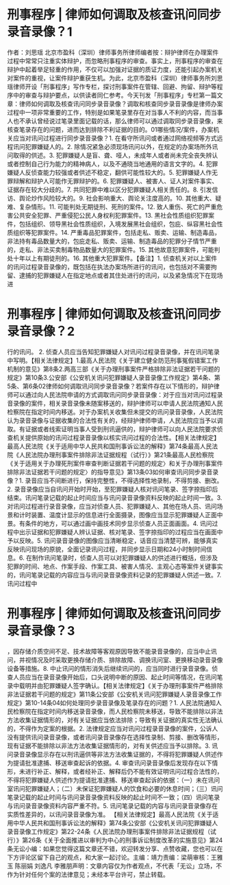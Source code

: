 # 刑事程序 | 律师如何调取及核查讯问同步录音录像？1

作者：刘思瑶 北京市盈科（深圳）律师事务所律师编者按：辩护律师在办理案件过程中常常只注重实体辩护，而忽略刑事程序的审查。事实上，刑事程序的审查在辩护中起着举足轻重的作用，不仅可以加强对证据的质证力度，还能引起办案机关对案件的重视，让案件辩护重获生机。为此，北京市盈科（深圳）律师事务所刘思瑶律师开设「刑事程序」写作专栏，探讨刑事案件在管辖、回避、拘留、辩护等程序中的审查与辩护要点，以供读者同仁参考。今天刊发「刑事程序」专栏第一篇文章：律师如何调取及核查讯问同步录音录像？调取和核查同步录音录像是律师办案过程中一项非常重要的工作，特别是如果笔录里存在对当事人不利的内容，而当事人也不承认曾经说过笔录里面记载的话，那么律师可以通过调取同步录音录像，来核查笔录存在的问题，进而达到排除不利证据的目的。01哪些情况/案件，办案机关应当对讯问过程进行同步录音录像？1. 在看守所讯问或者通过网络视频等方式远程讯问犯罪嫌疑人的。2. 除情况紧急必须现场讯问以外，在规定的办案场所外讯问取得的供述。3. 犯罪嫌疑人是盲、聋、哑人，未成年人或者尚未完全丧失辨认或者控制自己行为能力的精神病人，以及不通晓当地通用的语言文字的。4. 犯罪嫌疑人反侦查能力较强或者供述不稳定，翻供可能性较大的。5. 犯罪嫌疑人作无罪辩解和辩护人可能作无罪辩护的。6. 犯罪嫌疑人、被害人、证人对案件事实、证据存在较大分歧的。7. 共同犯罪中难以区分犯罪嫌疑人相关责任的。8. 引发信访、舆论炒作风险较大的。9. 社会影响重大、舆论关注度高的。10. 其他重大、疑难、复杂情形。11. 可能判处无期徒刑、死刑的案件。12. 致人重伤、死亡的严重危害公共安全犯罪、严重侵犯公民人身权利犯罪案件。13. 黑社会性质组织犯罪案件，包括组织、领导黑社会性质组织，入境发展黑社会组织，包庇、纵容黑社会性质组织等犯罪案件。14. 严重毒品犯罪案件，包括走私、贩卖、运输、制造毒品，非法持有毒品数量大的，包庇走私、贩卖、运输、制造毒品的犯罪分子情节严重的，走私、非法买卖制毒物品数量大的犯罪案件。15. 其他故意犯罪案件，可能判处十年以上有期徒刑的。16. 其他重大犯罪案件。【备注】1. 侦查机关对以上案件的讯问过程录音录像的，既包括在执法办案场所进行的讯问，也包括对不需要拘留、逮捕的犯罪嫌疑人在指定地点或者其住处进行的讯问，以及紧急情况下在现场进

# 刑事程序 | 律师如何调取及核查讯问同步录音录像？2

行的讯问。   2. 侦查人员应当告知犯罪嫌疑人对讯问过程录音录像，并在讯问笔录中写明。【相关法律规定】1.最高人民法院《关于建立健全防范刑事冤假错案工作机制的意见》第8条2.两高三部《关于办理刑事案件严格排除非法证据若干问题的规定》第10条3.公安部《公安机关讯问犯罪嫌疑人录音录像工作规定》第4条、第5条、第6条02律师如何调取讯问同步录音录像？若案件存在以下情形的，辩护律师可以通过向人民法院申请的方式调取讯问同步录音录像：对于应当对讯问过程录音录像的案件，相关录音录像未随案移送的，辩护律师可以申请人民法院通知人民检察院在指定时间内移送。对于办案机关收集但未提交的讯问录音录像，人民法院认为录音录像与证据收集的合法性有关的，经辩护律师申请，人民法院应当予以调取。有证据或者线索证明当事人受到刑讯逼供的，辩护律师可以向人民法院要求侦查机关提供原始的讯问过程录音录像以核实讯问过程的合法性。【相关法律规定】最高人民法院《关于适用中华人民共和国刑事诉讼法的解释》第74条最高人民法院《人民法院办理刑事案件排除非法证据规程（试行）》第21条最高人民检察院《关于适用关于办理死刑案件审查判断证据若干问题的规定〉和关于办理刑事案件排除非法证据若干问题的规定〉的指导意见》第13条03如何审查讯问同步录音录像？1. 录音应当不间断进行，保持完整性，不得选择性地录制，不得剪接、删改。2. 录音录像应当自讯问开始时开始，至犯罪嫌疑人核对讯问笔录、签字捺指印后结束。讯问笔录记载的起止时间应当与讯问录音录像资料反映的起止时间一致。3. 对讯问过程进行录音录像，应当对侦查人员、犯罪嫌疑人、其他在场人员、讯问场景和计时装置、温度计显示的信息进行全面摄录，图像应当显示犯罪嫌疑人正面中景。有条件的地方，可以通过画中画技术同步显示侦查人员正面画面。4. 讯问过程中出示证据和犯罪嫌疑人辨认证据、核对笔录、签字捺指印的过程应当在画面中予以反映。5. 讯问录音录像的图像应当清晰稳定，话音应当清楚可辨，能够真实反映讯问现场的原貌，全面记录讯问过程，并同步显示日期和24小时制时间信息。6. 在制作讯问笔录时，侦查人员可以对犯罪嫌疑人的供述进行概括，但涉及犯罪的时间、地点、作案手段、作案工具、被害人情况、主观心态等案件关键事实的，讯问笔录记载的内容应当与讯问录音录像资料记录的犯罪嫌疑人供述一致。7. 讯问过程中

# 刑事程序 | 律师如何调取及核查讯问同步录音录像？3

，因存储介质空间不足、技术故障等客观原因导致不能录音录像的，应当中止讯问，并视情况及时采取更换存储介质、排除故障、调换讯问室、更换移动录音录像设备等措施。8. 中止讯问的情形消失后继续讯问的，应当同时进行录音录像。侦查人员应当在录音录像开始后，口头说明中断的原因、起止时间等情况，在讯问笔录中载明并由犯罪嫌疑人签字确认。【相关法律规定】《关于办理刑事案件严格排除非法证据若干问题的规定》第11条公安部《公安机关讯问犯罪嫌疑人录音录像工作规定》第10-14条04如何处理同步录音录像及笔录存在的问题？1. 人民法院通知人民检察院在指定时间内移送录音录像，而人民检察院未移送，导致不能排除以非法方法收集证据情形的，对有关证据应当依法排除；导致有关证据的真实性无法确认的，不得作为定案的根据。2. 法律规定应当对讯问过程录音录像的案件，公诉人没有提供讯问录音录像，或者讯问录音录像存在选择性录制、剪接、删改等情形，现有证据不能排除以非法方法收集证据情形的，对有关供述应当予以排除。3. 讯问录音录像显示存在以刑讯逼供等非法方法收集证据的，不得将犯罪嫌疑人供述作为提请批准逮捕、移送审查起诉的依据。4. 审查讯问录音录像后发现存在以下情形，未进行补正、解释，或者经补正、解释后仍不能有效证明讯问过程合法性的，不得将犯罪嫌疑人供述作为提请批准逮捕、移送审查起诉的依据：（一）未在讯问室讯问犯罪嫌疑人；（二）未保证犯罪嫌疑人的饮食和必要的休息时间；（三）讯问笔录记载的起止时间与讯问录音录像资料反映的起止时间不一致；（四）讯问笔录与讯问录音录像资料内容严重不符。5. 讯问笔录记载的内容与讯问录音录像存在实质性差异的，以讯问录音录像为准。 【相关法律规定】最高人民法院《关于适用中华人民共和国刑事诉讼法的解释》第74条公安部《公安机关讯问犯罪嫌疑人录音录像工作规定》第22-24条《人民法院办理刑事案件排除非法证据规程（试行）》第26条《关于全面推进以审判为中心的刑事诉讼制度改革的实施意见》第24条无讼小编：如果您觉得这篇文章还不错，欢迎转发分享、点赞收藏，您也可以在下方评论区留下自己的观点，和大家一起讨论。主编：靖力责编：梁萌审核：王雅玉 陈丽娟 刘逸凡 李雅朋声明：文章内容仅为作者观点，不代表「无讼」立场，不作为针对任何个案的法律意见；未经本平台许可，禁止转载。


